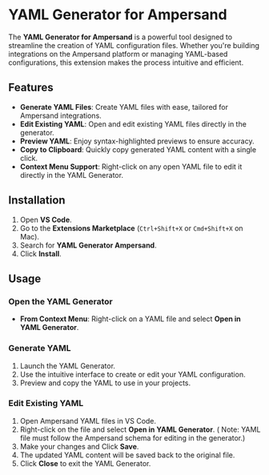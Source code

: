 # YAML Generator for Ampersand

The **YAML Generator for Ampersand** is a powerful tool designed to streamline the creation of YAML configuration files. Whether you're building integrations on the Ampersand platform or managing YAML-based configurations, this extension makes the process intuitive and efficient.

## Features

- **Generate YAML Files**: Create YAML files with ease, tailored for Ampersand integrations.
- **Edit Existing YAML**: Open and edit existing YAML files directly in the generator.
- **Preview YAML**: Enjoy syntax-highlighted previews to ensure accuracy.
- **Copy to Clipboard**: Quickly copy generated YAML content with a single click.
- **Context Menu Support**: Right-click on any open YAML file to edit it directly in the YAML Generator.

## Installation

1. Open **VS Code**.
2. Go to the **Extensions Marketplace** (`Ctrl+Shift+X` or `Cmd+Shift+X` on Mac).
3. Search for **YAML Generator Ampersand**.
4. Click **Install**.

## Usage

### Open the YAML Generator

- **From Context Menu**: Right-click on a YAML file and select **Open in YAML Generator**.

### Generate YAML

1. Launch the YAML Generator.
2. Use the intuitive interface to create or edit your YAML configuration.
3. Preview and copy the YAML to use in your projects.

### Edit Existing YAML

1. Open Ampersand YAML files in VS Code.
2. Right-click on the file and select **Open in YAML Generator**. ( Note: YAML file must follow the Ampersand schema for editing in the generator.)
3. Make your changes and Click **Save**.
4. The updated YAML content will be saved back to the original file.
5. Click **Close** to exit the YAML Generator.
